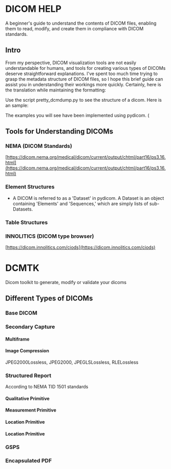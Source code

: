 # DICOM HELP
A beginner's guide to understand the contents of DICOM files, enabling them to read, modify, and create them in compliance with DICOM standards.

## Intro
From my perspective, DICOM visualization tools are not easily understandable for humans, and tools for creating various types of DICOMs deserve straightforward explanations. I've spent too much time trying to grasp the metadata structure of DICOM files, so I hope this brief guide can assist you in understanding their workings more quickly.
Certainly, here is the translation while maintaining the formatting:

Use the script pretty_dcmdump.py to see the structure of a dicom. Here is an sample:


The examples you will see have been implemented using pydicom.
(
## Tools for Understanding DICOMs
### NEMA (DICOM Standards)
[https://dicom.nema.org/medical/dicom/current/output/chtml/part16/ps3.16.html](https://dicom.nema.org/medical/dicom/current/output/chtml/part16/ps3.16.html)
### Element Structures
- A DICOM is referred to as a 'Dataset' in pydicom. A Dataset is an object containing 'Elements' and 'Sequences,' which are simply lists of sub-Datasets.
### Table Structures
### INNOLITICS (DICOM type browser)
[https://dicom.innolitics.com/ciods](https://dicom.innolitics.com/ciods)
# DCMTK
Dicom toolkit to generate, modify or validate your dicoms

## Different Types of DICOMs
### Base DICOM
### Secondary Capture
#### Multiframe
#### Image Compression
JPEG2000Lossless, JPEG2000, JPEGLSLossless, RLELossless
### Structured Report
According to NEMA TID 1501 standards
#### Qualitative Primitive
#### Measurement Primitive
#### Location Primitive
#### Location Primitive
### GSPS
### Encapsulated PDF



